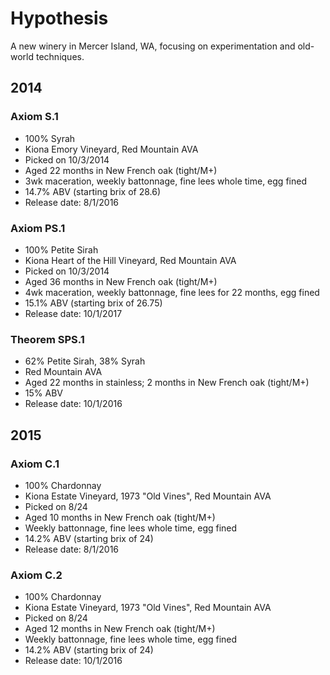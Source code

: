 # Hypothesis
A new winery in Mercer Island, WA, focusing on experimentation and old-world techniques.

## 2014
### Axiom S.1
* 100% Syrah
* Kiona Emory Vineyard, Red Mountain AVA
* Picked on 10/3/2014
* Aged 22 months in New French oak (tight/M+)
* 3wk maceration, weekly battonnage, fine lees whole time, egg fined
* 14.7% ABV (starting brix of 28.6)
* Release date: 8/1/2016

### Axiom PS.1
* 100% Petite Sirah
* Kiona Heart of the Hill Vineyard, Red Mountain AVA
* Picked on 10/3/2014
* Aged 36 months in New French oak (tight/M+)
* 4wk maceration, weekly battonnage, fine lees for 22 months, egg fined
* 15.1% ABV (starting brix of 26.75)
* Release date: 10/1/2017

### Theorem SPS.1
* 62% Petite Sirah, 38% Syrah
* Red Mountain AVA
* Aged 22 months in stainless; 2 months in New French oak (tight/M+)
* 15% ABV
* Release date: 10/1/2016

## 2015
### Axiom C.1
* 100% Chardonnay
* Kiona Estate Vineyard, 1973 "Old Vines", Red Mountain AVA
* Picked on 8/24
* Aged 10 months in New French oak (tight/M+)
* Weekly battonnage, fine lees whole time, egg fined
* 14.2% ABV (starting brix of 24)
* Release date: 8/1/2016

### Axiom C.2
* 100% Chardonnay
* Kiona Estate Vineyard, 1973 "Old Vines", Red Mountain AVA
* Picked on 8/24
* Aged 12 months in New French oak (tight/M+)
* Weekly battonnage, fine lees whole time, egg fined
* 14.2% ABV (starting brix of 24)
* Release date: 10/1/2016

